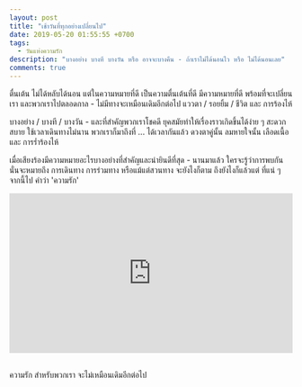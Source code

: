 ```yaml
---
layout: post
title: "เช้าวันที่ทุกอย่างเปลี่ยนไป"
date: 2019-05-20 01:55:55 +0700
tags:
  - วันแห่งความรัก
description: "บางอย่าง บางที บางวัน หรือ อาจจะบางคืน - ถ้าเราไม่ได้นอนไว หรือ ไม่ได้นอนเลย"
comments: true
---
```

ตื่นเต้น ไม่ได้หลับได้นอน แต่ในความหมายที่ดี เป็นความตื่นเต้นที่ดี มีความหมายที่ดี พร้อมที่จะเปลี่ยนเรา และพวกเราไปตลอดกาล - ไม่มีทางจะเหมือนเดิมอีกต่อไป แววตา / รอยยิ้ม / ชีวิต และ การร้องไห้

บางอย่าง / บางที / บางวัน - และที่สำคัญพวกเราโชคดี ยุคสมัยทำให้เรื่องราวเกิดขึ้นได้ง่าย ๆ สะดวกสบาย ใช้เวลาเดินทางไม่นาน พวกเราก็มาถึงที่ ... ได้เวลากันแล้ว ดวงตาคู่นั้น ลมหายใจนั้น เลือดเนื้อ และ การร่ำร้องไห้

เมื่อเสียงร้องมีความหมายอะไรบางอย่างที่สำคัญและน่ายินดีที่สุด - นานมาแล้ว ใครจะรู้ว่าการพบกัน นั่นจะหมายถึง การเดินทาง การร่วมทาง หรือแม้แต่สวนทาง จะยังไงก็ตาม ถึงยังไงก็แล้วแต่ ที่แน่ ๆ จากนี้ไป คำว่า 'ความรัก'

<div style="position:relative;width:100%;height:0;padding-bottom:56.25%;">
<iframe style="width:100%;height:100%;position:absolute;top:0;left:0;" src="https://www.youtube.com/embed/UkCkWXRNqds" frameborder="0" allow="autoplay; encrypted-media" allowfullscreen>
</iframe>
</div>
<br />

ความรัก สำหรับพวกเรา <i class="fa fa-heart" style="color:#C38FD6"></i> จะไม่เหมือนเดิมอีกต่อไป
